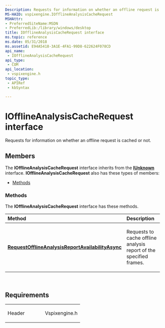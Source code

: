 ```yaml
---
Description: Requests for information on whether an offline request is cached or not.
MS-HAID: vspixengine.IOfflineAnalysisCacheRequest
MSHAttr:
- PreferredSiteName:MSDN
- PreferredLib:/library/windows/desktop
title: IOfflineAnalysisCacheRequest interface
ms.topic: reference
ms.date: 05/31/2018
ms.assetid: E94A5418-3A1E-4FA1-99D8-622624F078CD
api_name: 
 - IOfflineAnalysisCacheRequest
api_type: 
 - COM
api_location: 
 - vspixengine.h
topic_type: 
 - APIRef
 - kbSyntax

---
```


# <span id="vspixengine.iofflineanalysiscacherequest"></span>IOfflineAnalysisCacheRequest interface

Requests for information on whether an offline request is cached or not.

## Members

The **IOfflineAnalysisCacheRequest** interface inherits from the [**IUnknown**](/windows/desktop/api/unknwn/nn-unknwn-iunknown) interface. **IOfflineAnalysisCacheRequest** also has these types of members:

-   [Methods](#methods)

### <span id="methods"></span>Methods

The **IOfflineAnalysisCacheRequest** interface has these methods.

<table><colgroup><col style="width: 50%" /><col style="width: 50%" /></colgroup><thead><tr class="header"><th style="text-align: left;">Method</th><th style="text-align: left;">Description</th></tr></thead><tbody><tr class="odd"><td style="text-align: left;"><a href="/windows/desktop/direct3dtools/iofflineanalysiscacherequest-requestofflineanalysisreportavailabilityasync-dword-dword-arr-iofflineanalysiscachecallback-ptr"><strong>RequestOfflineAnalysisReportAvailabilityAsync</strong></a></td><td style="text-align: left;"><p>Requests to cache offline analysis report of the specified frames.</p></td></tr></tbody></table>

 

## Requirements

<table><colgroup><col style="width: 50%" /><col style="width: 50%" /></colgroup><tbody><tr class="odd"><td><p>Header</p></td><td>Vspixengine.h</td></tr></tbody></table>

 

 